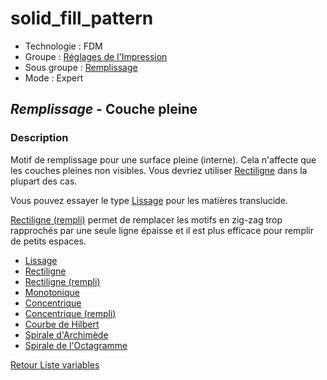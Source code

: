 # solid_fill_pattern

* Technologie : FDM
* Groupe : [Réglages de l'Impression](../print_settings/print_settings.md)
* Sous groupe : [Remplissage](../print_settings/print_settings.md#remplissage)
* Mode : Expert

## *Remplissage -* Couche pleine

### Description

Motif de remplissage pour une surface pleine (interne). Cela n'affecte que les couches pleines non visibles.
Vous devriez utiliser [Rectiligne](../pattern/pattern_rectilinear.md) dans la plupart des cas.

Vous pouvez essayer le type [Lissage](../pattern/pattern_smooth.md) pour les matières  translucide.

[Rectiligne (rempli)](../pattern/pattern_rectilineargapfill.md)  permet de remplacer les motifs en zig-zag trop rapprochés par une seule ligne épaisse et il est plus efficace pour remplir de petits espaces.

 - [Lissage](../pattern/pattern_smooth.md)
 - [Rectiligne](../pattern/pattern_rectilinear.md)
 - [Rectiligne (rempli)](../pattern/pattern_rectilineargapfill.md)
 - [Monotonique](../pattern/pattern_monotonic.md)
 - [Concentrique](../pattern/pattern_concentric.md)
 - [Concentrique (rempli)](../pattern/pattern_concentricgapfill.md)
 - [Courbe de Hilbert](../pattern/pattern_hilbertcurve.md)
 - [Spirale d'Archimède](../pattern/pattern_archimedeanchords.md)
 - [Spirale de l'Octagramme](../pattern/pattern_octagramspiral.md)

[Retour Liste variables](variable_list.md)
